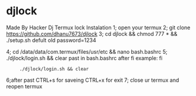 # djlock
Made By Hacker Dj 
 Termux lock
Instalation
1; open your termux 
2; git clone https://github.com/dhanu7673/djlock
3; cd djlock && chmod 777 * && ./setup.sh
   defult old password=1234

4; cd /data/data/com.termux/files/usr/etc && nano bash.bashrc
5; ./djlock/login.sh && clear    past in bash.bashrc after fi 
example: fi

         ./djlock/login.sh && clear
         
6;after past CTRL+s for saveing
             CTRL+x for exit 
7; close ur termux and reopen termux

